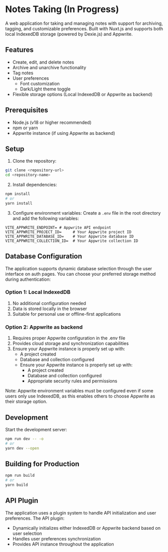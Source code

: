 # Notes Taking (In Progress)

A web application for taking and managing notes with support for archiving, tagging, and customizable preferences. Built with Nuxt.js and supports both local IndexedDB storage (powered by Dexie.js) and Appwrite.

## Features

- Create, edit, and delete notes
- Archive and unarchive functionality
- Tag notes
- User preferences
  - Font customization
  - Dark/Light theme toggle
- Flexible storage options (Local IndexedDB or Appwrite as backend)

## Prerequisites

- Node.js (v18 or higher recommended)
- npm or yarn
- Appwrite instance (if using Appwrite as backend)

## Setup

1. Clone the repository:

```bash
git clone <repository-url>
cd <repository-name>
```

2. Install dependencies:

```bash
npm install
# or
yarn install
```

3. Configure environment variables:
Create a `.env` file in the root directory and add the following variables:

```env
VITE_APPWRITE_ENDPOINT= # Appwrite API endpoint
VITE_APPWRITE_PROJECT_ID=     # Your Appwrite project ID
VITE_APPWRITE_DATABASE_ID=    # Your Appwrite database ID
VITE_APPWRITE_COLLECTION_ID=  # Your Appwrite collection ID
```

## Database Configuration

The application supports dynamic database selection through the user interface on auth pages. You can choose your preferred storage method during authentication:

### Option 1: Local IndexedDB

1. No additional configuration needed
2. Data is stored locally in the browser
3. Suitable for personal use or offline-first applications

### Option 2: Appwrite as backend

1. Requires proper Appwrite configuration in the .env file
2. Provides cloud storage and synchronization capabilities
3. Ensure your Appwrite instance is properly set up with:
   - A project created
   - Database and collection configured
   - Ensure your Appwrite instance is properly set up with:
      - A project created
      - Database and collection configured
      - Appropriate security rules and permissions

Note: Appwrite environment variables must be configured even if some users only use IndexedDB, as this enables others to choose Appwrite as their storage option.

## Development

Start the development server:

```bash
npm run dev -- -o
# or
yarn dev --open
```

## Building for Production

```bash
npm run build
# or
yarn build
```

## API Plugin

The application uses a plugin system to handle API initialization and user preferences. The API plugin:

- Dynamically initializes either IndexedDB or Appwrite backend based on user selection
- Handles user preferences synchronization
- Provides API instance throughout the application
